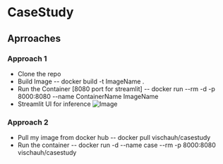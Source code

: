 # CaseStudy


## Aprroaches
### Approach 1
- Clone the repo
- Build Image
-- docker build -t ImageName .
- Run the Container [8080 port for streamlit]
-- docker run --rm -d -p 8000:8080 --name ContainerName ImageName
- Streamlit UI for inference
![Image](https://github.com/vishal0143/AdidasCaseStudy/blob/main/imgs/ui.png "StreamLit UI")

### Approach 2
- Pull my image from docker hub 
-- docker pull vischauh/casestudy
- Run the container
-- docker run -d --name case --rm -p 8000:8080 vischauh/casestudy
